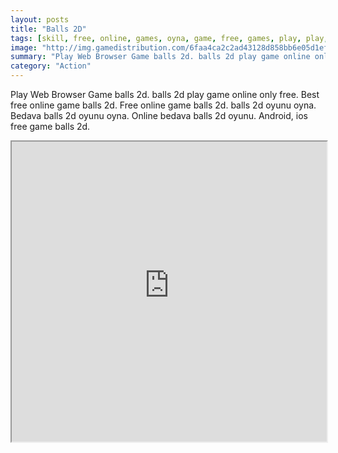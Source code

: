 ```yaml
---
layout: posts
title: "Balls 2D"
tags: [skill, free, online, games, oyna, game, free, games, play, play, games]
image: "http://img.gamedistribution.com/6faa4ca2c2ad43128d858bb6e05d1efd.jpg"
summary: "Play Web Browser Game balls 2d. balls 2d play game online only free. Best free online game balls 2d. Free online game balls 2d. balls 2d oyunu oyna. Bedava balls 2d oyunu oyna. Online bedava balls 2d oyunu. Android, ios free game balls 2d."
category: "Action"
---
```


Play Web Browser Game balls 2d. balls 2d play game online only free. Best free online game balls 2d. Free online game balls 2d. balls 2d oyunu oyna. Bedava balls 2d oyunu oyna. Online bedava balls 2d oyunu. Android, ios free game balls 2d.

<iframe width="100%" height="480px;" src="http://flash.gamedistribution.com?game=6faa4ca2c2ad43128d858bb6e05d1efd"></iframe>